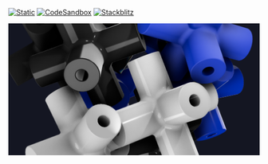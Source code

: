 [![Static](https://img.shields.io/badge/demo-%23646CFF.svg?logo=html5&logoColor=white)](https://pmndrs.github.io/examples/lusion-connectors)
[![CodeSandbox](https://img.shields.io/badge/codesandbox-040404?logo=codesandbox&logoColor=DBDBDB)](https://codesandbox.io/s/github/pmndrs/examples/tree/main/demos/lusion-connectors)
[![Stackblitz](https://img.shields.io/badge/stackblitz-fff?logo=Stackblitz&logoColor=1389FD)](https://stackblitz.com/github/pmndrs/examples/tree/main/demos/lusion-connectors)

![](thumbnail.png)
